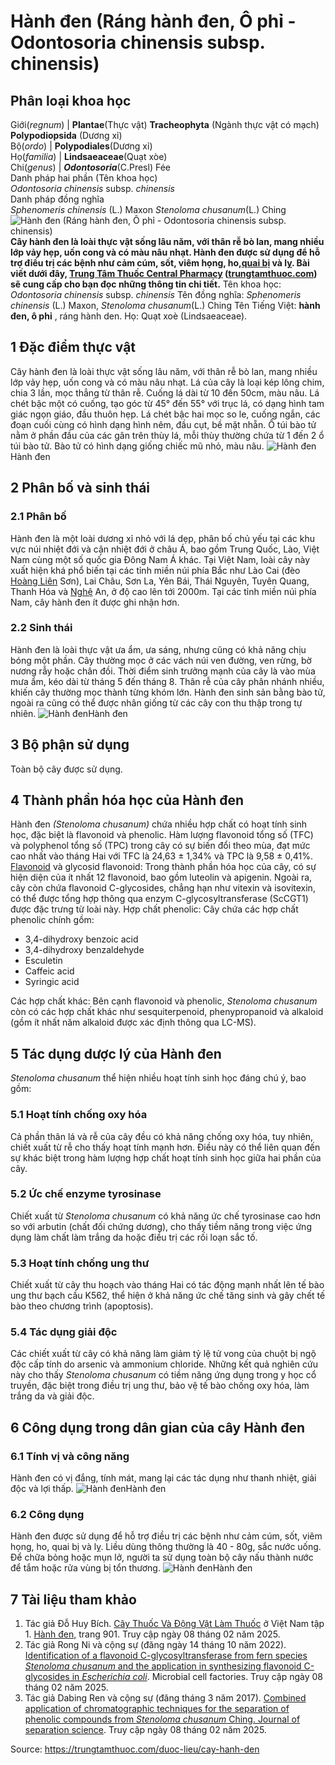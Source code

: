 # Hành đen (Ráng hành đen, Ô phỉ - Odontosoria chinensis subsp. chinensis)

Phân loại khoa học  
---  
Giới(_regnum_) |  **Plantae**(Thực vật) **Tracheophyta** (Ngành thực vật có mạch) **Polypodiopsida** (Dương xỉ)  
Bộ(_ordo_) | **Polypodiales**(Dương xỉ)  
Họ(_familia_) | **Lindsaeaceae**(Quạt xòe)  
Chi(_genus_) | _**Odontosoria**_(C.Presl) Fée  
Danh pháp hai phần (Tên khoa học)  
_Odontosoria chinensis_ subsp. _chinensis_  
Danh pháp đồng nghĩa  
_Sphenomeris chinensis_ (L.) Maxon _Stenoloma chusanum_(L.) Ching  
![Hành đen \(Ráng hành đen, Ô phỉ - Odontosoria chinensis subsp. chinensis\)](https://trungtamthuoc.com/images/others/hanh-den-1-4214.jpg)
**Cây hành đen là loài thực vật sống lâu năm, với thân rễ bò lan, mang nhiều lớp vảy hẹp, uốn cong và có màu nâu nhạt. Hành đen được sử dụng để hỗ trợ điều trị các bệnh như cảm cúm, sốt, viêm họng, ho,[quai bị](https://trungtamthuoc.com/bai-viet/benh-quai-bi "quai bị") và lỵ. Bài viết dưới đây, [Trung Tâm Thuốc Central Pharmacy](https://trungtamthuoc.com/ "Trung Tâm Thuốc Central Pharmacy") ([trungtamthuoc.com](https://trungtamthuoc.com/ "trungtamthuoc.com")) sẽ cung cấp cho bạn đọc những thông tin chi tiết.**
Tên khoa học: _Odontosoria chinensis_ subsp. _chinensis_
Tên đồng nghĩa: _Sphenomeris chinensis_ (L.) Maxon, _Stenoloma chusanum_(L.) Ching
Tên Tiếng Việt: **hành đen, ô phỉ** , ráng hành den. 
Họ: Quạt xoè (Lindsaeaceae).
##  1 Đặc điểm thực vật
Cây hành đen là loài thực vật sống lâu năm, với thân rễ bò lan, mang nhiều lớp vảy hẹp, uốn cong và có màu nâu nhạt. Lá của cây là loại kép lông chim, chia 3 lần, mọc thẳng từ thân rễ. Cuống lá dài từ 10 đến 50cm, màu nâu. Lá chét bậc một có cuống, tạo góc từ 45° đến 55° với trục lá, có dạng hình tam giác ngọn giáo, đầu thuôn hẹp. Lá chét bậc hai mọc so le, cuống ngắn, các đoạn cuối cùng có hình dạng hình nêm, đầu cụt, bề mặt nhẵn.
Ổ túi bào tử nằm ở phần đầu của các gân trên thùy lá, mỗi thùy thường chứa từ 1 đến 2 ổ túi bào tử. Bào tử có hình dạng giống chiếc mũ nhỏ, màu nâu.
![Hành đen](https://trungtamthuoc.com/images/item/hanh-den-2.jpg)Hành đen
##  2 Phân bố và sinh thái
### 2.1 Phân bố
Hành đen là một loài dương xỉ nhỏ với lá dẹp, phân bố chủ yếu tại các khu vực núi nhiệt đới và cận nhiệt đới ở châu Á, bao gồm Trung Quốc, Lào, Việt Nam cùng một số quốc gia Đông Nam Á khác. Tại Việt Nam, loài cây này xuất hiện khá phổ biến tại các tỉnh miền núi phía Bắc như Lào Cai (đèo [Hoàng Liên](https://trungtamthuoc.com/duoc-lieu/hoang-lien-81 "Hoàng Liên") Sơn), Lai Châu, Sơn La, Yên Bái, Thái Nguyên, Tuyên Quang, Thanh Hóa và [Nghệ](https://trungtamthuoc.com/duoc-lieu/nghe-21 "Nghệ") An, ở độ cao lên tới 2000m. Tại các tỉnh miền núi phía Nam, cây hành đen ít được ghi nhận hơn.
### 2.2 Sinh thái
Hành đen là loài thực vật ưa ẩm, ưa sáng, nhưng cũng có khả năng chịu bóng một phần. Cây thường mọc ở các vách núi ven đường, ven rừng, bờ nương rẫy hoặc chân đồi. Thời điểm sinh trưởng mạnh của cây là vào mùa mưa ẩm, kéo dài từ tháng 5 đến tháng 8. Thân rễ của cây phân nhánh nhiều, khiến cây thường mọc thành từng khóm lớn. Hành đen sinh sản bằng bào tử, ngoài ra cũng có thể được nhân giống từ các cây con thu thập trong tự nhiên.
![Hành đen](https://trungtamthuoc.com/images/item/hanh-den-3.jpg)Hành đen
##  3 Bộ phận sử dụng
Toàn bộ cây được sử dụng.
##  4 Thành phần hóa học của Hành đen
Hành đen _(Stenoloma chusanum)_ chứa nhiều hợp chất có hoạt tính sinh học, đặc biệt là flavonoid và phenolic. Hàm lượng flavonoid tổng số (TFC) và polyphenol tổng số (TPC) trong cây có sự biến đổi theo mùa, đạt mức cao nhất vào tháng Hai với TFC là 24,63 ± 1,34% và TPC là 9,58 ± 0,41%.
[Flavonoid](https://trungtamthuoc.com/hoat-chat/flavonoid "Flavonoid") và glycosid flavonoid: Trong thành phần hóa học của cây, có sự hiện diện của ít nhất 12 flavonoid, bao gồm luteolin và apigenin. Ngoài ra, cây còn chứa flavonoid C-glycosides, chẳng hạn như vitexin và isovitexin, có thể được tổng hợp thông qua enzym C-glycosyltransferase (ScCGT1) được đặc trưng từ loài này.
Hợp chất phenolic: Cây chứa các hợp chất phenolic chính gồm:
  * 3,4-dihydroxy benzoic acid
  * 3,4-dihydroxy benzaldehyde
  * Esculetin 
  * Caffeic acid
  * Syringic acid


Các hợp chất khác: Bên cạnh flavonoid và phenolic, _Stenoloma chusanum_ còn có các hợp chất khác như sesquiterpenoid, phenypropanoid và alkaloid (gồm ít nhất năm alkaloid được xác định thông qua LC-MS).
##  5 Tác dụng dược lý của Hành đen
_Stenoloma chusanum_ thể hiện nhiều hoạt tính sinh học đáng chú ý, bao gồm:
### 5.1 Hoạt tính chống oxy hóa
Cả phần thân lá và rễ của cây đều có khả năng chống oxy hóa, tuy nhiên, chiết xuất từ rễ cho thấy hoạt tính mạnh hơn. Điều này có thể liên quan đến sự khác biệt trong hàm lượng hợp chất hoạt tính sinh học giữa hai phần của cây.
### 5.2 Ức chế enzyme tyrosinase
Chiết xuất từ _Stenoloma chusanum_ có khả năng ức chế tyrosinase cao hơn so với arbutin (chất đối chứng dương), cho thấy tiềm năng trong việc ứng dụng làm chất làm trắng da hoặc điều trị các rối loạn sắc tố.
### 5.3 Hoạt tính chống ung thư
Chiết xuất từ cây thu hoạch vào tháng Hai có tác động mạnh nhất lên tế bào ung thư bạch cầu K562, thể hiện ở khả năng ức chế tăng sinh và gây chết tế bào theo chương trình (apoptosis).
### 5.4 Tác dụng giải độc
Các chiết xuất từ cây có khả năng làm giảm tỷ lệ tử vong của chuột bị ngộ độc cấp tính do arsenic và ammonium chloride. 
Những kết quả nghiên cứu này cho thấy _Stenoloma chusanum_ có tiềm năng ứng dụng trong y học cổ truyền, đặc biệt trong điều trị ung thư, bảo vệ tế bào chống oxy hóa, làm trắng da và giải độc.
##  6 Công dụng trong dân gian của cây Hành đen
### 6.1 Tính vị và công năng
Hành đen có vị đắng, tính mát, mang lại các tác dụng như thanh nhiệt, giải độc và lợi thấp.
![Hành đen](https://trungtamthuoc.com/images/item/hanh-den-4.jpg)Hành đen
### 6.2 Công dụng 
Hành đen được sử dụng để hỗ trợ điều trị các bệnh như cảm cúm, sốt, viêm họng, ho, quai bị và lỵ. Liều dùng thông thường là 40 - 80g, sắc nước uống.
Để chữa bỏng hoặc mụn lở, người ta sử dụng toàn bộ cây nấu thành nước để tắm hoặc rửa vùng bị tổn thương.
![Hành đen](https://trungtamthuoc.com/images/item/hanh-den-5.jpg)Hành đen
##  7 Tài liệu tham khảo
  1. Tác giả Đỗ Huy Bích. [Cây Thuốc Và Động Vật Làm Thuốc](https://trungtamthuoc.com/bai-viet/doc-online-va-tai-mien-phi-pdf-sach-cay-thuoc-va-dong-vat-lam-thuoc-o-viet-nam "Cây Thuốc Và Động Vật Làm Thuốc") ở Việt Nam tập 1. [Hành đen,](https://trungtamthuoc.com/upload/pdf/cay-thuoc-va-dong-vat-lam-thuoc-tap-1-trungtamthuoc.com.pdf) trang 901. Truy cập ngày 08 tháng 02 năm 2025.
  2. Tác giả Rong Ni và cộng sự (đăng ngày 14 tháng 10 năm 2022). [Identification of a flavonoid C-glycosyltransferase from fern species _Stenoloma chusanum_ and the application in synthesizing flavonoid C-glycosides in _Escherichia coli_](https://doi.org/10.1186/s12934-022-01940-z). Microbial cell factories. Truy cập ngày 08 tháng 02 năm 2025.
  3. Tác giả Dabing Ren và cộng sự (đăng tháng 3 năm 2017). [Combined application of chromatographic techniques for the separation of phenolic compounds from _Stenoloma chusanum_ Ching. Journal of separation science](https://doi.org/10.1002/jssc.201600994). Truy cập ngày 08 tháng 02 năm 2025.




Source: https://trungtamthuoc.com/duoc-lieu/cay-hanh-den